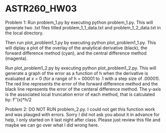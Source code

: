 # ASTR260_HW03
Problem 1: 
Run problem_1.py by executing python problem_1.py. This will generate two .txt files titled problem_1_1_data.txt and problem_1_2_data.txt in the local directory. 

Then run plot_problem1_1.py by executing python plot_problem1_1.py. This will diplay a plot of the overlay of the analytical derivative (black), the forward difference method (cyan), and the central difference method (magenta). 

Run plot_problem1_2.py by executing python plot_problem1_2.py. This will generate a graph of the error as a function of h when the derivative is evaluated at x = 0 (for a range of h = 00001 to .1 with a step size of .00001). The red line represents the error of the forward difference method and the black line represents the error of the centeral difference method. The y-axis is the associated local truncation error of each method, that is calculated by: f''(x)*h/2


Problem 2:
DO NOT RUN problem_2.py. I could not get this function work and was plauged with errors. Sorry I did not ask you about it in advance for help, I only started on it last night after class. Please just review this file and maybe we can go over what I did wrong here. 
